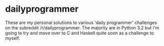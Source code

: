 dailyprogrammer
===============

These are my personal solutions to various 'daily programmer' challenges on the subreddit /r/dailyprogrammer. 
The majority are in Python 3.2 but I'm going to try and move over to C and Haskell quite soon as a challenge to myself.

